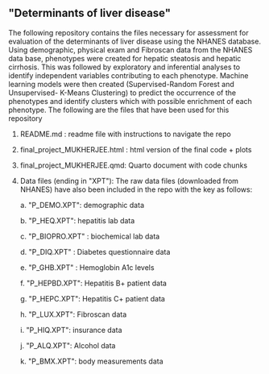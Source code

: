 ## "Determinants of liver disease"

The following repository contains the files necessary for assessment for evaluation of the determinants of liver disease using the NHANES database. Using demographic, physical exam and Fibroscan data from the NHANES data base, phenotypes were created for hepatic steatosis and hepatic cirrhosis. This was followed by exploratory and inferential analyses to identify independent variables contributing to each phenotype. Machine learning models were then created (Supervised-Random Forest and Unsupervised- K-Means Clustering) to predict the occurrence of the phenotypes and identify clusters which with possible enrichment of each phenotype. The following are the files that have been used for this repository

1)  README.md : readme file with instructions to navigate the repo

2)  final_project_MUKHERJEE.html : html version of the final code + plots

3)  final_project_MUKHERJEE.qmd: Quarto document with code chunks

4)  Data files (ending in "XPT"): The raw data files (downloaded from NHANES) have also been included in the repo with the key as follows:

    a\. "P_DEMO.XPT": demographic data

    b\. "P_HEQ.XPT": hepatitis lab data

    c\. "P_BIOPRO.XPT" : biochemical lab data

    d\. "P_DIQ.XPT" : Diabetes questionnaire data

    e\. "P_GHB.XPT" : Hemoglobin A1c levels

    f\. "P_HEPBD.XPT": Hepatitis B+ patient data

    g\. "P_HEPC.XPT": Hepatitis C+ patient data

    h\. "P_LUX.XPT": Fibroscan data

    i\. "P_HIQ.XPT": insurance data

    j\. "P_ALQ.XPT": Alcohol data

    k\. "P_BMX.XPT": body measurements data
